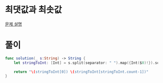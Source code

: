 #  최댓값과 최솟값
[문제 설명](https://programmers.co.kr/learn/courses/30/lessons/12939)

# 풀이
```swift
func solution(_ s:String) -> String {
    let stringToInt: [Int] = s.split(separator: " ").map({Int($0)!}).sorted()
    
    return "\(stringToInt[0]) \(stringToInt[stringToInt.count-1])"
}
```
